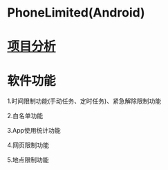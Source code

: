 # PhoneLimited(Android)

# <a href="./doc/简单分析.md">项目分析</a>

# 软件功能

1.时间限制功能(手动任务、定时任务)、紧急解除限制功能

2.白名单功能

3.App使用统计功能

4.网页限制功能

5.地点限制功能
